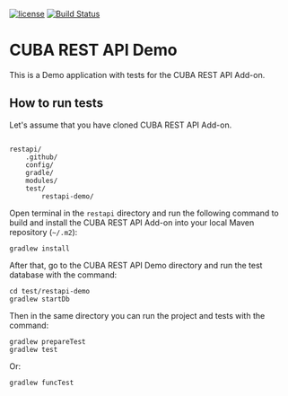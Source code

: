 [![license](https://img.shields.io/badge/license-Apache%20License%202.0-blue.svg?style=flat)](http://www.apache.org/licenses/LICENSE-2.0)
[![Build Status](https://travis-ci.org/cuba-platform/restapi.svg?branch=master)](https://travis-ci.org/cuba-platform/restapi)

# CUBA REST API Demo

This is a Demo application with tests for the CUBA REST API Add-on.

## How to run tests

Let's assume that you have cloned CUBA REST API Add-on.

```

restapi/
    .github/
    config/
    gradle/
    modules/
    test/
        restapi-demo/
```

Open terminal in the `restapi` directory and run the following command to build and install the CUBA REST API Add-on into your local Maven repository (`~/.m2`):

```
gradlew install
```

After that, go to the CUBA REST API Demo directory and run the test database with the command:

```
cd test/restapi-demo
gradlew startDb
```

Then in the same directory you can run the project and tests with the command:

```
gradlew prepareTest
gradlew test
```
Or:
```
gradlew funcTest 
```